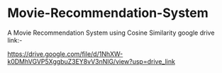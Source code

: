 # Movie-Recommendation-System
A Movie Recommendation System using Cosine Similarity
google drive link:-

https://drive.google.com/file/d/1NhXW-k0DMhVGVP5XggbuZ3EY8vV3nNlG/view?usp=drive_link
